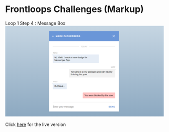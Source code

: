 # Frontloops Challenges (Markup)

Loop 1 Step 4 : Message Box
![preview image](./design/preview.png "Click below for live version")

Click [here](https://zathio.github.io/frontloops-challenges/markup-challenges/loop1-step4/) for the live version